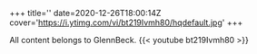 +++
title=''
date=2020-12-26T18:00:14Z
cover='https://i.ytimg.com/vi/bt219Ivmh80/hqdefault.jpg'
+++

All content belongs to GlennBeck.
{{< youtube bt219Ivmh80 >}}
